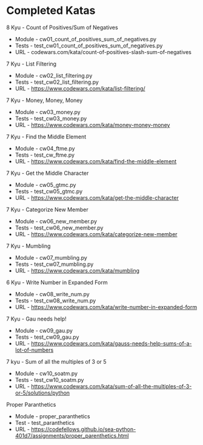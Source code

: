 # Completed Katas

8 Kyu - Count of Positives/Sum of Negatives
- Module - cw01_count_of_positives_sum_of_negatives.py
- Tests - test_cw01_count_of_positives_sum_of_negatives.py
- URL - codewars.com/kata/count-of-positives-slash-sum-of-negatives

7 Kyu - List Filtering
- Module - cw02_list_filtering.py
- Tests - test_cw02_list_filtering.py
- URL - https://www.codewars.com/kata/list-filtering/

7 Kyu - Money, Money, Money
- Module - cw03_money.py
- Tests - test_cw03_money.py
- URL - https://www.codewars.com/kata/money-money-money

7 Kyu - Find the Middle Element
- Module - cw04_ftme.py
- Tests - test_cw_ftme.py
- URL - https://www.codewars.com/kata/find-the-middle-element

7 Kyu - Get the Middle Character
- Module - cw05_gtmc.py
- Tests - test_cw05_gtmc.py
- URL - https://www.codewars.com/kata/get-the-middle-character

7 Kyu - Categorize New Member
- Module - cw06_new_member.py
- Tests - test_cw06_new_member.py
- URL - https://www.codewars.com/kata/categorize-new-member

7 Kyu - Mumbling
- Module - cw07_mumbling.py
- Tests - test_cw07_mumbling.py
- URL - https://www.codewars.com/kata/mumbling

6 Kyu - Write Number in Expanded Form
- Module - cw08_write_num.py
- Tests - test_cw08_write_num.py
- URL - https://www.codewars.com/kata/write-number-in-expanded-form

7 Kyu - Gau needs help!
- Module - cw09_gau.py
- Tests - test_cw09_gau.py
- URL - https://www.codewars.com/kata/gauss-needs-help-sums-of-a-lot-of-numbers

7 kyu - Sum of all the multiples of 3 or 5
- Module - cw10_soatm.py
- Tests - test_cw10_soatm.py
- URL - https://www.codewars.com/kata/sum-of-all-the-multiples-of-3-or-5/solutions/python

Proper Paranthetics
- Module - proper_paranthetics
- Test - test_paranthetics
- URL - https://codefellows.github.io/sea-python-401d7/assignments/proper_parenthetics.html